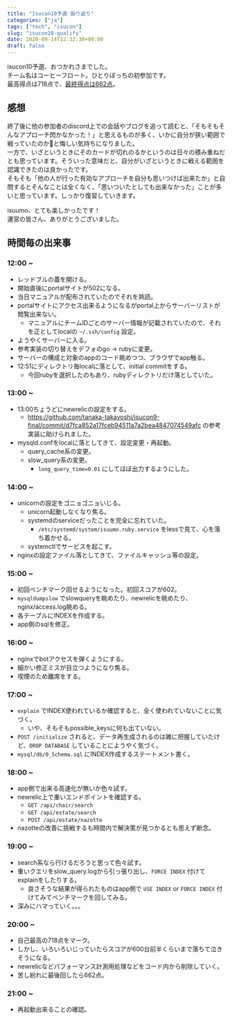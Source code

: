 ```yaml
---
title: "Isucon10予選 振り返り"
categories: ["ja"]
tags: ["tech", "isucon"]
slug: "isucon10-qualify"
date: 2020-09-14T12:32:30+09:00
draft: false
---
```


isucon10予選、おつかれさまでした。  
チーム名はコーヒーフロート。ひとりぼっちの初参加です。  
最高得点は718点で、[最終得点は662点](http://isucon.net/archives/55008744.html)。  

## 感想
終了後に他の参加者のdiscord上での会話やブログを追って読むと、「そもそもそんなアプローチ閃かなかった！」と思えるものが多く、いかに自分が狭い範囲で戦っていたのかと悔しい気持ちになりました。  
一方で、いざというときにそのカードが切れのるかというのは日々の積み重ねだとも思っています。そういった意味だと、自分がいざというときに戦える範囲を認識できたのは良かったです。  
そもそも「他の人が行った有効なアプローチを自分も思いつけば出来たか」と自問するとそんなことは全くなく、「思いついたとしても出来なかった」ことが多いと思っています。しっかり復習していきます。

isuumo、とても楽しかったです！  
運営の皆さん、ありがとうございました。  

## 時間毎の出来事
### 12:00 ~
- レッドブルの蓋を開ける。
- 開始直後にportalサイトが502になる。
- 当日マニュアルが配布されていたのでそれを熟読。
- portalサイトにアクセス出来るようになるがportal上からサーバーリストが閲覧出来ない。
  - マニュアルにチームIDごとのサーバー情報が記載されていたので、それを正としてlocalの `~/.ssh/config` 設定。
- ようやくサーバーに入る。
- 参考実装の切り替えをデフォのgo -> rubyに変更。
- サーバーの構成と対象のappのコード眺めつつ、ブラウザでapp触る。
- 12:51にディレクトリ毎localに落として、initial commitをする。
  - 今回rubyを選択したのもあり、rubyディレクトリだけ落としていた。

### 13:00 ~
- 13:00ちょうどにnewrelicの設定をする。
  - https://github.com/tanaka-takayoshi/isucon9-final/commit/d7fca852a17fceb94511a7a2bea4847074549afc の参考実装に助けられました。
- mysqld.confをlocalに落としてきて、設定変更・再起動。
  - query_cache系の変更。
  - slow_query系の変更。
    - `long_query_time=0.01` にしてほぼ出力するようにした。

### 14:00 ~
- unicornの設定をゴニョゴニョいじる。
  - unicorn起動しなくなり焦る。
  - systemdのserviceだったことを完全に忘れていた。
    - `/etc/systemd/system/isuumo.ruby.service` をlessで見て、心を落ち着かせる。
  - systemctlでサービスを起こす。
- nginxの設定ファイル落としてきて、ファイルキャッシュ等の設定。

### 15:00 ~
- 初回ベンチマーク回せるようになった。初回スコアが602。
- `mysqldumpslow` でslowqueryを眺めたり、newrelicを眺めたり、nginx/access.log眺める。
- 各テーブルにINDEXを作成する。
- app側のsqlを修正。

### 16:00 ~
- nginxでbotアクセスを弾くようにする。
- 細かい修正ミスが目立つようになり焦る。
- 喫煙のため離席をする。

### 17:00 ~
- `explain` でINDEX使われているか確認すると、全く使われていないことに気づく。
  - いや、そもそもpossible_keysに何も出ていない。
- `POST /initialize` されると、データ再生成されるのは雑に把握していたけど、`DROP DATABASE` していることにようやく気づく。
- `mysql/db/0_Schema.sql` にINDEX作成するステートメント書く。

### 18:00 ~
- app側で出来る高速化が無いか色々試す。
- newrelic上で重いエンドポイントを確認する。
  - `GET /api/chair/search`
  - `GET /api/estate/search`
  - `POST /api/estate/nazotte`
- nazotteの改善に挑戦するも時間内で解決策が見つかるとも思えず断念。

### 19:00 ~
- search系なら行けるだろうと思って色々試す。
- 重いクエリをslow_query.logから引っ張り出し、`FORCE INDEX` 付けてexplainをしたりする。
  - 良さそうな結果が得られたものはapp側で `USE INDEX` or `FORCE INDEX` 付けてみてベンチマークを回してみる。
- 深みにハマっていく。。。

### 20:00 ~
- 自己最高の718点をマーク。
- しかし、いろいろいじっていたらスコアが600台前半くらいまで落ちて泣きそうになる。
- newrelicなどパフォーマンス計測用処理などをコード内から削除していく。
- 苦し紛れに最後回したら662点。

### 21:00 ~
- 再起動出来ることの確認。
